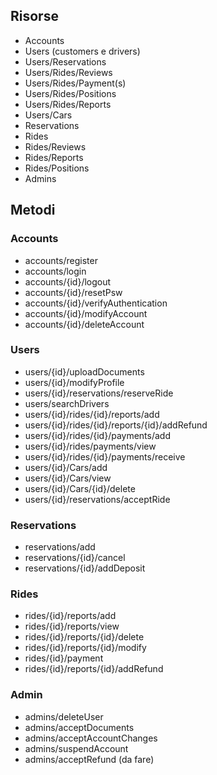 ## Risorse 
- Accounts
- Users (customers e drivers)
- Users/Reservations
- Users/Rides/Reviews
- Users/Rides/Payment(s)
- Users/Rides/Positions
- Users/Rides/Reports
- Users/Cars
- Reservations
- Rides
- Rides/Reviews
- Rides/Reports
- Rides/Positions
- Admins

## Metodi
### Accounts
- accounts/register 
- accounts/login 
- accounts/{id}/logout
- accounts/{id}/resetPsw
- accounts/{id}/verifyAuthentication
- accounts/{id}/modifyAccount
- accounts/{id}/deleteAccount
### Users
- users/{id}/uploadDocuments
- users/{id}/modifyProfile 
- users/{id}/reservations/reserveRide 
- users/searchDrivers
- users/{id}/rides/{id}/reports/add
- users/{id}/rides/{id}/reports/{id}/addRefund
- users/{id}/rides/{id}/payments/add
- users/{id}/rides/payments/view
- users/{id}/rides/{id}/payments/receive
- users/{id}/Cars/add
- users/{id}/Cars/view
- users/{id}/Cars/{id}/delete
- users/{id}/reservations/acceptRide 
### Reservations
- reservations/add
- reservations/{id}/cancel
- reservations/{id}/addDeposit
### Rides
- rides/{id}/reports/add
- rides/{id}/reports/view
- rides/{id}/reports/{id}/delete
- rides/{id}/reports/{id}/modify
- rides/{id}/payment
- rides/{id}/reports/{id}/addRefund
### Admin
- admins/deleteUser
- admins/acceptDocuments
- admins/acceptAccountChanges
- admins/suspendAccount
- admins/acceptRefund (da fare)


